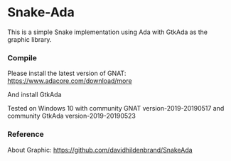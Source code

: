 # Snake-Ada
This is a simple Snake implementation using Ada with GtkAda as the graphic library.

### Compile

Please install the latest version of GNAT:  https://www.adacore.com/download/more 

And install GtkAda

Tested on Windows 10 with community GNAT version-2019-20190517 and community GtkAda version-2019-20190523

### Reference

About Graphic: https://github.com/davidhildenbrand/SnakeAda 

